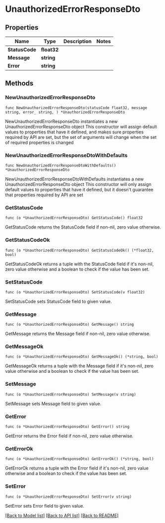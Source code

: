 # UnauthorizedErrorResponseDto

## Properties

Name | Type | Description | Notes
------------ | ------------- | ------------- | -------------
**StatusCode** | **float32** |  | 
**Message** | **string** |  | 
**Error** | **string** |  | 

## Methods

### NewUnauthorizedErrorResponseDto

`func NewUnauthorizedErrorResponseDto(statusCode float32, message string, error_ string, ) *UnauthorizedErrorResponseDto`

NewUnauthorizedErrorResponseDto instantiates a new UnauthorizedErrorResponseDto object
This constructor will assign default values to properties that have it defined,
and makes sure properties required by API are set, but the set of arguments
will change when the set of required properties is changed

### NewUnauthorizedErrorResponseDtoWithDefaults

`func NewUnauthorizedErrorResponseDtoWithDefaults() *UnauthorizedErrorResponseDto`

NewUnauthorizedErrorResponseDtoWithDefaults instantiates a new UnauthorizedErrorResponseDto object
This constructor will only assign default values to properties that have it defined,
but it doesn't guarantee that properties required by API are set

### GetStatusCode

`func (o *UnauthorizedErrorResponseDto) GetStatusCode() float32`

GetStatusCode returns the StatusCode field if non-nil, zero value otherwise.

### GetStatusCodeOk

`func (o *UnauthorizedErrorResponseDto) GetStatusCodeOk() (*float32, bool)`

GetStatusCodeOk returns a tuple with the StatusCode field if it's non-nil, zero value otherwise
and a boolean to check if the value has been set.

### SetStatusCode

`func (o *UnauthorizedErrorResponseDto) SetStatusCode(v float32)`

SetStatusCode sets StatusCode field to given value.


### GetMessage

`func (o *UnauthorizedErrorResponseDto) GetMessage() string`

GetMessage returns the Message field if non-nil, zero value otherwise.

### GetMessageOk

`func (o *UnauthorizedErrorResponseDto) GetMessageOk() (*string, bool)`

GetMessageOk returns a tuple with the Message field if it's non-nil, zero value otherwise
and a boolean to check if the value has been set.

### SetMessage

`func (o *UnauthorizedErrorResponseDto) SetMessage(v string)`

SetMessage sets Message field to given value.


### GetError

`func (o *UnauthorizedErrorResponseDto) GetError() string`

GetError returns the Error field if non-nil, zero value otherwise.

### GetErrorOk

`func (o *UnauthorizedErrorResponseDto) GetErrorOk() (*string, bool)`

GetErrorOk returns a tuple with the Error field if it's non-nil, zero value otherwise
and a boolean to check if the value has been set.

### SetError

`func (o *UnauthorizedErrorResponseDto) SetError(v string)`

SetError sets Error field to given value.



[[Back to Model list]](../README.md#documentation-for-models) [[Back to API list]](../README.md#documentation-for-api-endpoints) [[Back to README]](../README.md)


